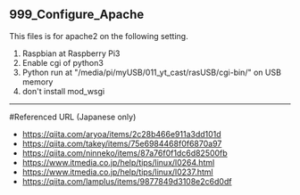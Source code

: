 ## 999_Configure_Apache

This files is for apache2 on the following setting.  
 1. Raspbian at Raspberry Pi3
 1. Enable cgi of python3
 1. Python run at "/media/pi/myUSB/011_yt_cast/rasUSB/cgi-bin/" on USB memory
 1. don't install mod_wsgi


***
#Referenced URL (Japanese only)
- https://qiita.com/aryoa/items/2c28b466e911a3dd101d  
- https://qiita.com/takey/items/75e6984468f0f6870a97  
- https://qiita.com/ninneko/items/87a76f0f1dc6d82500fb  
- https://www.itmedia.co.jp/help/tips/linux/l0264.html  
- https://www.itmedia.co.jp/help/tips/linux/l0237.html
- https://qiita.com/lamplus/items/9877849d3108e2c6d0df
